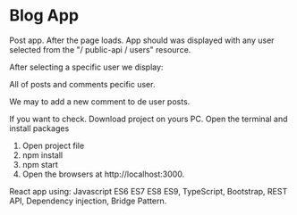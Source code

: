 # Blog App

Post app. After the page loads. App should was displayed with any user selected from the "/ public-api / users" resource.

After selecting a specific user we display:

All of posts and comments pecific user.

We may to add a new comment to de user posts.

If you want to check. Download project on yours PC. Open the terminal and install packages

1. Open project file
2. npm install
3. npm start
4. Open the browsers at http://localhost:3000.

React app using: Javascript ES6 ES7 ES8 ES9, TypeScript, Bootstrap, REST API, Dependency injection, Bridge Pattern.
